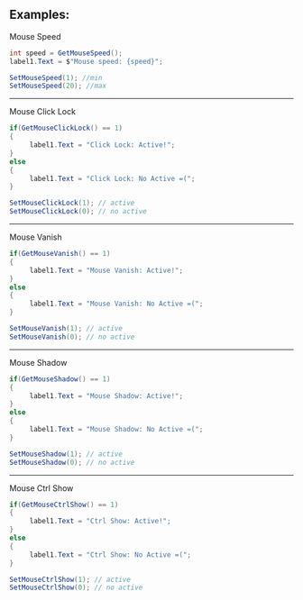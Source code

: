 Examples:
---

Mouse Speed

  ```csharp
  int speed = GetMouseSpeed();
  label1.Text = $"Mouse speed: {speed}";
  ```

  ```csharp
  SetMouseSpeed(1); //min
  SetMouseSpeed(20); //max
  ```
---

Mouse Click Lock

  ```csharp
  if(GetMouseClickLock() == 1)
  {
       label1.Text = "Click Lock: Active!";
  }
  else
  {
       label1.Text = "Click Lock: No Active =(";
  }
  ```

  ```csharp
  SetMouseClickLock(1); // active
  SetMouseClickLock(0); // no active
  ```
---

Mouse Vanish

  ```csharp
  if(GetMouseVanish() == 1)
  {
       label1.Text = "Mouse Vanish: Active!";
  }
  else
  {
       label1.Text = "Mouse Vanish: No Active =(";
  }
  ```
  
  ```csharp
  SetMouseVanish(1); // active
  SetMouseVanish(0); // no active
  ```
---

Mouse Shadow

  ```csharp
  if(GetMouseShadow() == 1)
  {
       label1.Text = "Mouse Shadow: Active!";
  }
  else
  {
       label1.Text = "Mouse Shadow: No Active =(";
  }
  ```
  
  ```csharp
  SetMouseShadow(1); // active
  SetMouseShadow(0); // no active
  ```
---

Mouse Ctrl Show

  ```csharp
  if(GetMouseCtrlShow() == 1)
  {
       label1.Text = "Ctrl Show: Active!";
  }
  else
  {
       label1.Text = "Ctrl Show: No Active =(";
  }
  ```
  
  ```csharp
  SetMouseCtrlShow(1); // active
  SetMouseCtrlShow(0); // no active
  ```
